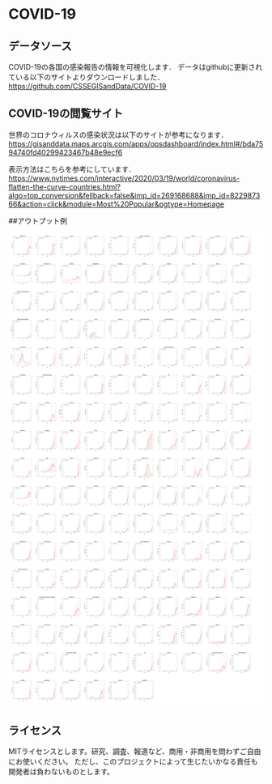# COVID-19

## データソース
COVID-19の各国の感染報告の情報を可視化します．
データはgithubに更新されている以下のサイトよりダウンロードしました．
https://github.com/CSSEGISandData/COVID-19

## COVID-19の閲覧サイト
世界のコロナウィルスの感染状況は以下のサイトが参考になります．
https://gisanddata.maps.arcgis.com/apps/opsdashboard/index.html#/bda7594740fd40299423467b48e9ecf6


表示方法はこちらを参考にしています．
https://www.nytimes.com/interactive/2020/03/19/world/coronavirus-flatten-the-curve-countries.html?algo=top_conversion&fellback=false&imp_id=269168688&imp_id=822987366&action=click&module=Most%20Popular&pgtype=Homepage

##アウトプット例
![sample](https://github.com/shirokawakita/COVID-19/blob/master/2020-03-22_COVID-19_timeseries.jpg)


## ライセンス
MITライセンスとします。研究、調査、報道など、商用・非商用を問わずご自由にお使いください。
ただし、このプロジェクトによって生じたいかなる責任も開発者は負わないものとします。
